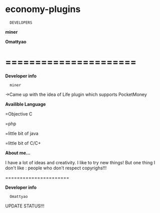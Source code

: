 economy-plugins
===============

      DEVELOPERS
	
__miner__

__Omattyao__

======================
======================
   
__Developer info__

      miner
      
->Came up with the idea of Life plugin which supports PocketMoney



__Availible Language__


=Objective C

=php

=little bit of java

=little bit of C/C+


__About me...__


I have a lot of ideas and creativity. I like to try new things!
But one thing I don't like : people who don't respect copyrighs!!!

======================

__Developer info__

      Omattyao
		
UPDATE STATUS!!!
